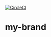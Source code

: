 [![CircleCI](https://dl.circleci.com/status-badge/img/gh/JosephNgabo/my-brand/tree/main.svg?style=svg)](https://dl.circleci.com/status-badge/redirect/gh/JosephNgabo/my-brand/tree/main)
# my-brand

